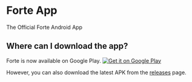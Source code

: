 # Forte App
The Official Forte Android App

## Where can I download the app?
Forte is now available on Google Play.
<a href='https://play.google.com/store/apps/details?id=forte.buzl.uk&pcampaignid=pcampaignidMKT-Other-global-all-co-prtnr-py-PartBadge-Mar2515-1'><img alt='Get it on Google Play' src='https://play.google.com/intl/en_us/badges/static/images/badges/en_badge_web_generic.png'/></a>

However, you can also download the latest APK from the [releases](https://github.com/kaangiray26/forte-app/releases) page.